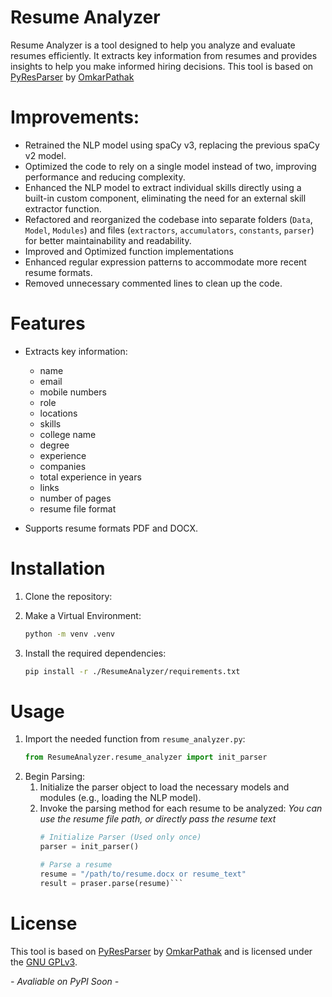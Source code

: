 # Resume Analyzer

Resume Analyzer is a tool designed to help you analyze and evaluate resumes efficiently. It extracts key information from resumes and provides insights to help you make informed hiring decisions.
This tool is based on [PyResParser](https://github.com/OmkarPathak/pyresparser) by [OmkarPathak](https://github.com/OmkarPathak)

# Improvements:

- Retrained the NLP model using spaCy v3, replacing the previous spaCy v2 model.
- Optimized the code to rely on a single model instead of two, improving performance and reducing complexity.
- Enhanced the NLP model to extract individual skills directly using a built-in custom component, eliminating the need for an external skill extractor function.
- Refactored and reorganized the codebase into separate folders (`Data`, `Model`, `Modules`) and files (`extractors`, `accumulators`, `constants`, `parser`) for better maintainability and readability.
- Improved and Optimized function implementations
- Enhanced regular expression patterns to accommodate more recent resume formats.
- Removed unnecessary commented lines to clean up the code.

# Features

- Extracts key information:
  - name
  - email
  - mobile numbers
  - role
  - locations
  - skills
  - college name
  - degree
  - experience
  - companies
  - total experience in years
  - links
  - number of pages
  - resume file format

- Supports resume formats PDF and DOCX.

# Installation

1. Clone the repository:

2. Make a Virtual Environment:
    ```bash
    python -m venv .venv
    ```
3. Install the required dependencies:
    ```bash
    pip install -r ./ResumeAnalyzer/requirements.txt
    ```

# Usage
1. Import the needed function from `resume_analyzer.py`:
    ```python
    from ResumeAnalyzer.resume_analyzer import init_parser
    ```
2. Begin Parsing:
    1. Initialize the parser object to load the necessary models and modules (e.g., loading the NLP model).
    2. Invoke the parsing method for each resume to be analyzed:
    *You can use the resume file path, or directly pass the resume text*
       ```python
       # Initialize Parser (Used only once)
       parser = init_parser()

       # Parse a resume
       resume = "/path/to/resume.docx or resume_text"
       result = praser.parse(resume)```

# License

This tool is based on [PyResParser](https://github.com/OmkarPathak/pyresparser) by [OmkarPathak](https://github.com/OmkarPathak) and is licensed under the [GNU GPLv3](LICENSE).

*- Avaliable on PyPI Soon -*